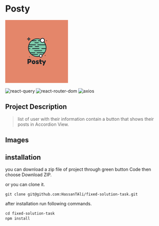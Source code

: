 # Posty

![Posty Logo](public/favicon.ico "Posty")

![react-query](https://img.shields.io/badge/react--query-v3.39.2-red)
![react-router-dom](https://img.shields.io/badge/react--router--dom-v6.4.1-yellowgreen)
![axios](https://img.shields.io/badge/axios-v0.27.2-blue)

## Project Description

> list of user with their information contain a button that shows their posts in Accordion View.

## Images

## installation

you can download a zip file of project through green button Code then choose Download ZIP.

or you can clone it.

```cli
git clone git@github.com:HassanTAli/fixed-solution-task.git
```

after installation run following commands.

```cli
cd fixed-solution-task
npm install
```
